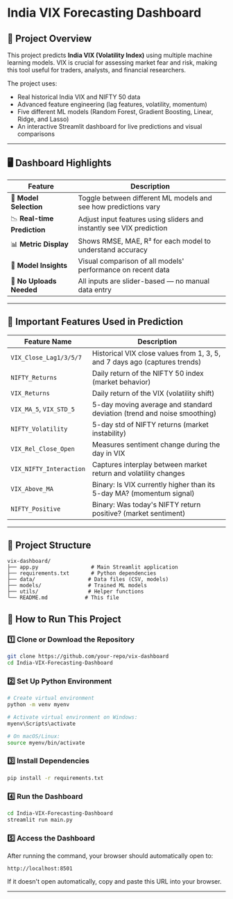 # India VIX Forecasting Dashboard

## 📘 Project Overview
This project predicts **India VIX (Volatility Index)** using multiple machine learning models. VIX is crucial for assessing market fear and risk, making this tool useful for traders, analysts, and financial researchers.

The project uses:
- Real historical India VIX and NIFTY 50 data
- Advanced feature engineering (lag features, volatility, momentum)
- Five different ML models (Random Forest, Gradient Boosting, Linear, Ridge, and Lasso)
- An interactive Streamlit dashboard for live predictions and visual comparisons

---

## 🖥️ Dashboard Highlights
| Feature | Description |
|--------|-------------|
| 🎯 **Model Selection** | Toggle between different ML models and see how predictions vary |
| 📉 **Real-time Prediction** | Adjust input features using sliders and instantly see VIX prediction |
| 📊 **Metric Display** | Shows RMSE, MAE, R² for each model to understand accuracy |
| 🧮 **Model Insights** | Visual comparison of all models' performance on recent data |
| 🧩 **No Uploads Needed** | All inputs are slider-based — no manual data entry |

---

## 🧠 Important Features Used in Prediction
| Feature Name               | Description |
|---------------------------|-------------|
| `VIX_Close_Lag1/3/5/7`    | Historical VIX close values from 1, 3, 5, and 7 days ago (captures trends) |
| `NIFTY_Returns`           | Daily return of the NIFTY 50 index (market behavior) |
| `VIX_Returns`             | Daily return of the VIX (volatility shift) |
| `VIX_MA_5`, `VIX_STD_5`   | 5-day moving average and standard deviation (trend and noise smoothing) |
| `NIFTY_Volatility`        | 5-day std of NIFTY returns (market instability) |
| `VIX_Rel_Close_Open`      | Measures sentiment change during the day in VIX |
| `VIX_NIFTY_Interaction`   | Captures interplay between market return and volatility changes |
| `VIX_Above_MA`            | Binary: Is VIX currently higher than its 5-day MA? (momentum signal) |
| `NIFTY_Positive`          | Binary: Was today's NIFTY return positive? (market sentiment) |

---

## 📂 Project Structure
```
vix-dashboard/
├── app.py                 # Main Streamlit application
├── requirements.txt       # Python dependencies
├── data/                 # Data files (CSV, models)
├── models/               # Trained ML models
├── utils/                # Helper functions
└── README.md            # This file
```

## 🚀 How to Run This Project

### 1️⃣ Clone or Download the Repository
```bash
git clone https://github.com/your-repo/vix-dashboard
cd India-VIX-Forecasting-Dashboard
```

### 2️⃣ Set Up Python Environment
```bash
# Create virtual environment
python -m venv myenv

# Activate virtual environment on Windows:
myenv\Scripts\activate

# On macOS/Linux:
source myenv/bin/activate
```

### 3️⃣ Install Dependencies
```bash
pip install -r requirements.txt
```

### 4️⃣ Run the Dashboard
```bash
cd India-VIX-Forecasting-Dashboard
streamlit run main.py
```

### 5️⃣ Access the Dashboard
After running the command, your browser should automatically open to:
```
http://localhost:8501
```

If it doesn't open automatically, copy and paste this URL into your browser.

---


